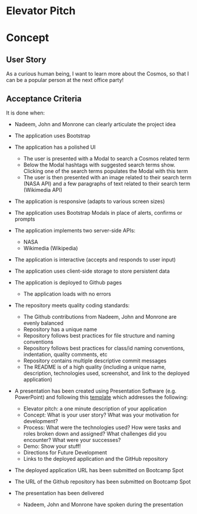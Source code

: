 # Elevator Pitch

# Concept

## User Story

As a curious human being, I want to learn more about the Cosmos, so that I can be a popular person at the next office party!

## Acceptance Criteria

It is done when:

- Nadeem, John and Monrone can clearly articulate the project idea

- The application uses Bootstrap

- The application has a polished UI
    - The user is presented with a Modal to search a Cosmos related term
    - Below the Modal hashtags with suggested search terms show. Clicking one of the search terms populates the Modal with this term 
    - The user is then presented with an image related to their search term (NASA API) and a few paragraphs of text related to their search term (Wikimedia API)

- The application is responsive (adapts to various screen sizes)

- The application uses Bootstrap Modals in place of alerts, confirms or prompts 

- The application implements two server-side APIs:
    - NASA
    - Wikimedia (Wikipedia)

- The application is interactive (accepts and responds to user input)

- The application uses client-side storage to store persistent data 

- The application is deployed to Github pages
    - The application loads with no errors

- The repository meets quality coding standards:
    - The Github contributions from Nadeem, John and Monrone are evenly balanced
    - Repository has a unique name
    - Repository follows best practices for file structure and naming conventions
    - Repository follows best practices for class/id naming conventions, indentation, quality comments, etc
    - Repository contains multiple descriptive commit messages
    - The README is of a high quality (including a unique name, description, technologies used, screenshot, and link to the deployed application)

- A presentation has been created using Presentation Software (e.g. PowerPoint) and following this [template](https://bootcampspot.instructure.com/courses/5076/assignments/65825#submit:~:text=should%20follow%20the-,Project%20Presentation%20Template,Links%20to%20an%20external%20site.,-.) which addresses the following:
    - Elevator pitch: a one minute description of your application
    - Concept: What is your user story? What was your motivation for development?
    - Process: What were the technologies used? How were tasks and roles broken down and assigned? What challenges did you      encounter? What were your successes?
    - Demo: Show your stuff!
    - Directions for Future Development
    - Links to the deployed application and the GitHub repository

- The deployed application URL has been submitted on Bootcamp Spot

- The URL of the Github repository has been submitted on Bootcamp Spot

- The presentation has been delivered
    - Nadeem, John and Monrone have spoken during the presentation  

